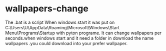 # wallpapers-change
The .bat is a script When windows start it was put on C:\Users\U\AppData\Roaming\Microsoft\Windows\Start Menu\Programs\Startup with pyton programe.
It can change wallpapers per seconds.when windows start and it need a folder in download the name wallpapers .you could download into your prefer wallpaper.

